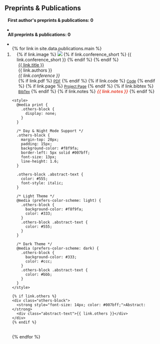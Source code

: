 ## Preprints & Publications

<h4 style="margin:0 10px 5px;">First author's preprints & publications: <span id="first-author-count">0</span></h4>

<ul style="margin:0 0 5px;">
<li><autocolor><p id="first-author-conference-list">
  <!-- 自动填充每个会议的论文数量 -->
</p>
</autocolor>
</li>
</ul>

<h4 style="margin:15px 10px 5px;">All preprints & publications: <span id="all-count">0</span></h4>
<ul style="margin:0 0 5px;">
<li><autocolor><p id="conference-list">
  <!-- 自动填充每个会议的论文数量 -->
</p>
</autocolor>
</li>
</ul>

<script>
  // 统计功能：统计第一作者为 "Dengsheng Chen" 的论文数量，并按会议分类
  const papers = {{ site.data.publications.main | jsonify }};
  const firstAuthorPapers = papers.filter(paper => paper.authors && paper.authors.startsWith("<strong>Dengsheng Chen</strong>"));
  
  const firstAuthorConferenceCount = {};
  firstAuthorPapers.forEach(paper => {
    if (paper.conference_short) {
      firstAuthorConferenceCount[paper.conference_short] = (firstAuthorConferenceCount[paper.conference_short] || 0) + 1;
    }
  });

  const conferenceCount = {};
  papers.forEach(paper => {
    if (paper.conference_short) {
      conferenceCount[paper.conference_short] = (conferenceCount[paper.conference_short] || 0) + 1;
    }
  });

  // 更新统计信息
  document.getElementById('first-author-count').innerText = firstAuthorPapers.length;
  document.getElementById('all-count').innerText = papers.length;
  
  // 将论文信息放入一行并用逗号分隔
  const firstAuthorConferenceList = document.getElementById('first-author-conference-list');
  const firstAuthorConferenceItems = Object.entries(firstAuthorConferenceCount).map(([conference, count]) => `${conference}: ${count}`);
  firstAuthorConferenceList.textContent = firstAuthorConferenceItems.join(', ');  // 用逗号分隔并加入到页面

  const allConferenceList = document.getElementById('conference-list');
  const allConferenceItems = Object.entries(conferenceCount).map(([conference, count]) => `${conference}: ${count}`);
  allConferenceList.textContent = allConferenceItems.join(', ');  // 用逗号分隔并加入到页面
</script>

<!-- 插入分隔线 -->
<!-- <hr style="border-top: 2px solid #ccc; border-radius: 5px;"> -->

<!-- 论文列表部分 -->
<div class="publications">
  <ol class="bibliography">
  {% for link in site.data.publications.main %}
  <li>
    <div class="pub-row">
      <div class="col-sm-3 abbr" style="position: relative;padding-right: 15px;padding-left: 15px;">
        {% if link.image %} 
          <img src="{{ link.image }}" class="teaser img-fluid z-depth-1" style="width=100;height=40%">
          {% if link.conference_short %} 
            <abbr class="badge">{{ link.conference_short }}</abbr>
          {% endif %}
        {% endif %}
      </div>
      <div class="col-sm-9" style="position: relative;padding-right: 15px;padding-left: 20px;">
        <div class="title"><a href="{{ link.pdf }}">{{ link.title }}</a></div>
        <div class="author">{{ link.authors }}</div>
        <div class="periodical"><em>{{ link.conference }}</em></div>
        <div class="links">
          {% if link.pdf %} 
            <a href="{{ link.pdf }}" class="btn btn-sm z-depth-0" role="button" target="_blank" style="font-size:12px;">PDF</a>
          {% endif %}
          {% if link.code %} 
            <a href="{{ link.code }}" class="btn btn-sm z-depth-0" role="button" target="_blank" style="font-size:12px;">Code</a>
          {% endif %}
          {% if link.page %} 
            <a href="{{ link.page }}" class="btn btn-sm z-depth-0" role="button" target="_blank" style="font-size:12px;">Project Page</a>
          {% endif %}
          {% if link.bibtex %} 
            <a href="{{ link.bibtex }}" class="btn btn-sm z-depth-0" role="button" target="_blank" style="font-size:12px;">BibTex</a>
          {% endif %}
          {% if link.notes %} 
            <strong><i style="color:#e74d3c">{{ link.notes }}</i></strong>
          {% endif %}
        </div>
      </div>
    </div>
    
    <style>
      @media print {
        .others-block {
          display: none;
        }
      }
      
      /* Day & Night Mode Support */
      .others-block {
        margin-top: 20px;
        padding: 15px;
        background-color: #f8f9fa;
        border-left: 5px solid #007bff;
        font-size: 13px;
        line-height: 1.6;
      }

      .others-block .abstract-text {
        color: #555;
        font-style: italic;
      }

      /* Light Theme */
      @media (prefers-color-scheme: light) {
        .others-block {
          background-color: #f8f9fa;
          color: #333;
        }
        .others-block .abstract-text {
          color: #555;
        }
      }

      /* Dark Theme */
      @media (prefers-color-scheme: dark) {
        .others-block {
          background-color: #333;
          color: #ccc;
        }
        .others-block .abstract-text {
          color: #bbb;
        }
      }
    </style>

    {% if link.others %}
    <div class="others-block">
      <strong style="font-size: 14px; color: #007bff;">Abstract:</strong>
      <div class="abstract-text">{{ link.others }}</div>
    </div>
    {% endif %}
  </li>
  <br>
  {% endfor %}
  </ol>
</div>
